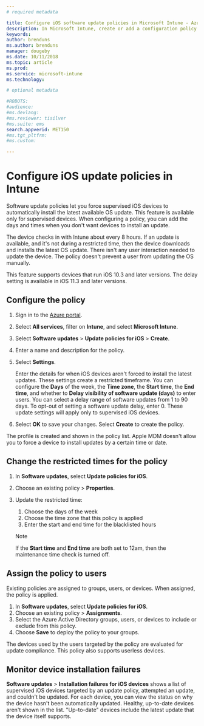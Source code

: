 ```yaml
---
# required metadata

title: Configure iOS software update policies in Microsoft Intune - Azure | Microsoft Docs
description: In Microsoft Intune, create or add a configuration policy to restrict when software updates are automatically installed on iOS devices managed or supervised by Intune. You can choose the date and time when updates aren't installed. You can also assign this policy to groups, users, or devices, and check for any installation failures. 
keywords:
author: brenduns 
ms.author: brenduns
manager: dougeby
ms.date: 10/11/2018
ms.topic: article
ms.prod:
ms.service: microsoft-intune
ms.technology:

# optional metadata

#ROBOTS:
#audience:
#ms.devlang:
#ms.reviewer: tisilver
#ms.suite: ems
search.appverid: MET150
#ms.tgt_pltfrm:
#ms.custom:

---
```


# Configure iOS update policies in Intune

Software update policies let you force supervised iOS devices to automatically install the latest available OS update. This feature is available only for supervised devices. When configuring a policy, you can add the days and times when you don't want devices to install an update. 

The device checks in with Intune about every 8 hours. If an update is available, and it's not during a restricted time, then the device downloads and installs the latest OS update. There isn't any user interaction needed to update the device. The policy doesn't prevent a user from updating the OS manually.

This feature supports devices that run iOS 10.3 and later versions. The delay setting is available in iOS 11.3 and later versions.

## Configure the policy
1. Sign in to the [Azure portal](https://portal.azure.com).
2. Select **All services**, filter on **Intune**, and select **Microsoft Intune**.
3. Select **Software updates** > **Update policies for iOS** > **Create**.
4. Enter a name and description for the policy.
5. Select **Settings**. 

    Enter the details for when iOS devices aren't forced to install the latest updates. These settings create a restricted timeframe. You can configure the **Days** of the week, the **Time zone**, the **Start time**, the **End time**, and whether to **Delay visibility of software update (days)** to enter users. You can select a delay range of software updates from 1 to 90 days. To opt-out of setting a software update delay, enter 0. These update settings will apply only to supervised iOS devices.

6. Select **OK** to save your changes. Select **Create** to create the policy.

The profile is created and shown in the policy list. Apple MDM doesn't allow you to force a device to install updates by a certain time or date. 

## Change the restricted times for the policy

1. In **Software updates**, select **Update policies for iOS**.
2. Choose an existing policy > **Properties**.
3. Update the restricted time:

    1. Choose the days of the week
    2. Choose the time zone that this policy is applied
    3. Enter the start and end time for the blacklisted hours

    > [!NOTE]
    > If the **Start time** and **End time** are both set to 12am, then the maintenance time check is turned off.

## Assign the policy to users

Existing policies are assigned to groups, users, or devices. When assigned, the policy is applied.

1. In **Software updates**, select **Update policies for iOS**.
2. Choose an existing policy > **Assignments**. 
3. Select the Azure Active Directory groups, users, or devices to include or exclude from this policy.
4. Choose **Save** to deploy the policy to your groups.

The devices used by the users targeted by the policy are evaluated for update compliance. This policy also supports userless devices.

## Monitor device installation failures
<!-- 1352223 -->
**Software updates** > **Installation failures for iOS devices** shows a list of supervised iOS devices targeted by an update policy, attempted an update, and couldn't be updated. For each device, you can view the status on why the device hasn't been automatically updated. Healthy, up-to-date devices aren't shown in the list. "Up-to-date" devices include the latest update that the device itself supports.


